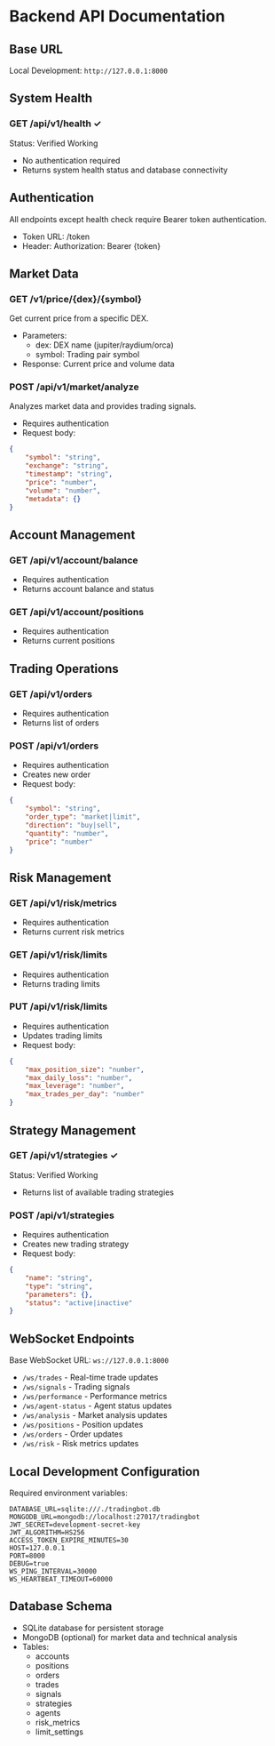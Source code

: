# Backend API Documentation

## Base URL
Local Development: `http://127.0.0.1:8000`

## System Health
### GET /api/v1/health ✓
Status: Verified Working
- No authentication required
- Returns system health status and database connectivity

## Authentication
All endpoints except health check require Bearer token authentication.
- Token URL: /token
- Header: Authorization: Bearer {token}

## Market Data
### GET /v1/price/{dex}/{symbol}
Get current price from a specific DEX.
- Parameters:
  - dex: DEX name (jupiter/raydium/orca)
  - symbol: Trading pair symbol
- Response: Current price and volume data

### POST /api/v1/market/analyze
Analyzes market data and provides trading signals.
- Requires authentication
- Request body:
```json
{
    "symbol": "string",
    "exchange": "string",
    "timestamp": "string",
    "price": "number",
    "volume": "number",
    "metadata": {}
}
```

## Account Management
### GET /api/v1/account/balance
- Requires authentication
- Returns account balance and status

### GET /api/v1/account/positions
- Requires authentication
- Returns current positions

## Trading Operations
### GET /api/v1/orders
- Requires authentication
- Returns list of orders

### POST /api/v1/orders
- Requires authentication
- Creates new order
- Request body:
```json
{
    "symbol": "string",
    "order_type": "market|limit",
    "direction": "buy|sell",
    "quantity": "number",
    "price": "number"
}
```

## Risk Management
### GET /api/v1/risk/metrics
- Requires authentication
- Returns current risk metrics

### GET /api/v1/risk/limits
- Requires authentication
- Returns trading limits

### PUT /api/v1/risk/limits
- Requires authentication
- Updates trading limits
- Request body:
```json
{
    "max_position_size": "number",
    "max_daily_loss": "number",
    "max_leverage": "number",
    "max_trades_per_day": "number"
}
```

## Strategy Management
### GET /api/v1/strategies ✓
Status: Verified Working
- Returns list of available trading strategies

### POST /api/v1/strategies
- Requires authentication
- Creates new trading strategy
- Request body:
```json
{
    "name": "string",
    "type": "string",
    "parameters": {},
    "status": "active|inactive"
}
```

## WebSocket Endpoints
Base WebSocket URL: `ws://127.0.0.1:8000`

- `/ws/trades` - Real-time trade updates
- `/ws/signals` - Trading signals
- `/ws/performance` - Performance metrics
- `/ws/agent-status` - Agent status updates
- `/ws/analysis` - Market analysis updates
- `/ws/positions` - Position updates
- `/ws/orders` - Order updates
- `/ws/risk` - Risk metrics updates

## Local Development Configuration
Required environment variables:
```
DATABASE_URL=sqlite:///./tradingbot.db
MONGODB_URL=mongodb://localhost:27017/tradingbot
JWT_SECRET=development-secret-key
JWT_ALGORITHM=HS256
ACCESS_TOKEN_EXPIRE_MINUTES=30
HOST=127.0.0.1
PORT=8000
DEBUG=true
WS_PING_INTERVAL=30000
WS_HEARTBEAT_TIMEOUT=60000
```

## Database Schema
- SQLite database for persistent storage
- MongoDB (optional) for market data and technical analysis
- Tables:
  - accounts
  - positions
  - orders
  - trades
  - signals
  - strategies
  - agents
  - risk_metrics
  - limit_settings
